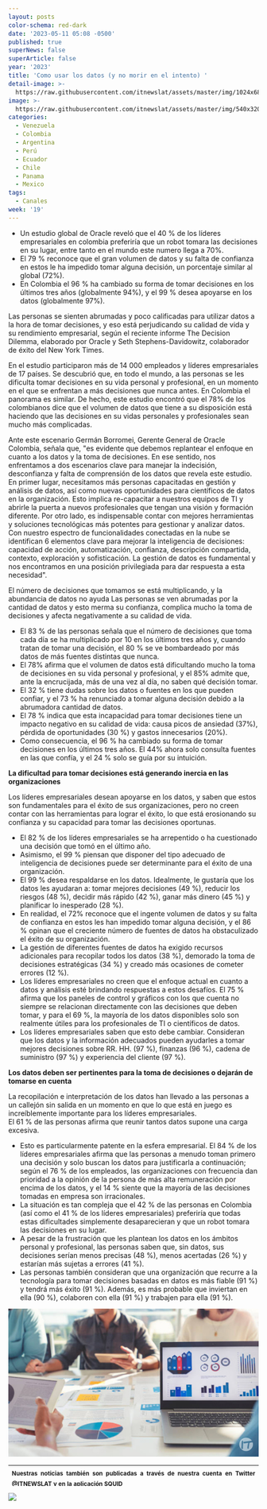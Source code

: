 ```yaml
---
layout: posts
color-schema: red-dark
date: '2023-05-11 05:08 -0500'
published: true
superNews: false
superArticle: false
year: '2023'
title: 'Como usar los datos (y no morir en el intento) '
detail-image: >-
  https://raw.githubusercontent.com/itnewslat/assets/master/img/1024x680/reunion-con-grafica-g.jpg
image: >-
  https://raw.githubusercontent.com/itnewslat/assets/master/img/540x320/reunion-con-grafica-p.jpg
categories:
  - Venezuela
  - Colombia
  - Argentina
  - Perú
  - Ecuador
  - Chile
  - Panama
  - Mexico
tags:
  - Canales
week: '19'
---
```

- Un estudio global de Oracle reveló que el 40 % de los líderes empresariales en colombia preferiría que un robot tomara las decisiones en su lugar, entre tanto en el mundo este numero llega a 70%. 
- El 79 % reconoce que el gran volumen de datos y su falta de confianza en estos le ha impedido tomar alguna decisión, un porcentaje similar al global (72%). 
- En Colombia el 96 % ha cambiado su forma de tomar decisiones en los últimos tres años (globalmente 94%), y el 99 % desea apoyarse en los datos (globalmente 97%).

Las personas se sienten abrumadas y poco calificadas para utilizar datos a la hora de tomar decisiones, y eso está perjudicando su calidad de vida y su rendimiento empresarial, según el reciente informe The Decision Dilemma, elaborado por Oracle y Seth Stephens-Davidowitz, colaborador de éxito del New York Times. 
 
En el estudio participaron más de 14 000 empleados y líderes empresariales de 17 países. Se descubrió que, en todo el mundo, a las personas se les dificulta tomar decisiones en su vida personal y profesional, en un momento en el que se enfrentan a más decisiones que nunca antes. En Colombia el panorama es similar. De hecho, este estudio encontró que el 78% de los colombianos dice que el volumen de datos que tiene a su disposición está haciendo que las decisiones en su vidas personales y profesionales sean mucho más complicadas. 
 
Ante este escenario Germán Borromei, Gerente General de Oracle Colombia, señala que, "es evidente que debemos replantear el enfoque en cuanto a los datos y la toma de decisiones. En ese sentido, nos enfrentamos a dos escenarios clave para manejar la indecisión, desconfianza y falta de comprensión de los datos que revela este estudio. En primer lugar, necesitamos más personas capacitadas en gestión y análisis de datos, así como nuevas oportunidades para científicos de datos en la organización. Esto implica re-capacitar a nuestros equipos de TI y abrirle la puerta a nuevos profesionales que tengan una visión y formación diferente. Por otro lado, es indispensable contar con mejores herramientas y soluciones tecnológicas más potentes para gestionar y analizar datos. Con nuestro espectro de funcionalidades conectadas en la nube se identifican 6 elementos clave para mejorar la inteligencia de decisiones: capacidad de acción, automatización, confianza, descripción compartida, contexto, exploración y sofisticación. La gestión de datos es fundamental y nos encontramos en una posición privilegiada para dar respuesta a esta necesidad". 
 
El número de decisiones que tomamos se está multiplicando, y la abundancia de datos no ayuda 
Las personas se ven abrumadas por la cantidad de datos y esto merma su confianza, complica mucho la toma de decisiones y afecta negativamente a su calidad de vida.  
- El 83 % de las personas señala que el número de decisiones que toma cada día se ha multiplicado por 10 en los últimos tres años y, cuando tratan de tomar una decisión, el 80 % se ve bombardeado por más datos de más fuentes distintas que nunca.  
- El 78% afirma que el volumen de datos está dificultando mucho la toma de decisiones en su vida personal y profesional, y el 85% admite que, ante la encrucijada, más de una vez al día, no saben qué decisión tomar. 
- El 32 % tiene dudas sobre los datos o fuentes en los que pueden confiar, y el 73 % ha renunciado a tomar alguna decisión debido a la abrumadora cantidad de datos. 
- El 78 % indica que esta incapacidad para tomar decisiones tiene un impacto negativo en su calidad de vida: causa picos de ansiedad (37%), pérdida de oportunidades (30 %) y gastos innecesarios (20%).  
- Como consecuencia, el 96 % ha cambiado su forma de tomar decisiones en los últimos tres años. El 44% ahora solo consulta fuentes en las que confía, y el 24 % solo se guía por su intuición.

 
**La dificultad para tomar decisiones está generando inercia en las organizaciones**

Los líderes empresariales desean apoyarse en los datos, y saben que estos son fundamentales para el éxito de sus organizaciones, pero no creen contar con las herramientas para lograr el éxito, lo que está erosionando su confianza y su capacidad para tomar las decisiones oportunas.

- El 82 % de los líderes empresariales se ha arrepentido o ha cuestionado una decisión que tomó en el último año. 
- Asimismo, el 99 % piensan que disponer del tipo adecuado de inteligencia de decisiones puede ser determinante para el éxito de una organización. 
- El 99 % desea respaldarse en los datos. Idealmente, le gustaría que los datos les ayudaran a: tomar mejores decisiones (49 %), reducir los riesgos (48 %), decidir más rápido (42 %), ganar más dinero (45 %) y planificar lo inesperado (28 %). 
- En realidad, el 72% reconoce que el ingente volumen de datos y su falta de confianza en estos les han impedido tomar alguna decisión, y el 86 % opinan que el creciente número de fuentes de datos ha obstaculizado el éxito de su organización.  
- La gestión de diferentes fuentes de datos ha exigido recursos adicionales para recopilar todos los datos (38 %), demorado la toma de decisiones estratégicas (34 %) y creado más ocasiones de cometer errores (12 %). 
- Los líderes empresariales no creen que el enfoque actual en cuanto a datos y análisis esté brindando respuestas a estos desafíos. El 75 % afirma que los paneles de control y gráficos con los que cuenta no siempre se relacionan directamente con las decisiones que deben tomar, y para el 69 %, la mayoría de los datos disponibles solo son realmente útiles para los profesionales de TI o científicos de datos. 
- Los líderes empresariales saben que esto debe cambiar. Consideran que los datos y la información adecuados pueden ayudarles a tomar mejores decisiones sobre RR. HH. (97 %), finanzas (96 %), cadena de suministro (97 %) y experiencia del cliente (97 %).
 
**Los datos deben ser pertinentes para la toma de decisiones o dejarán de tomarse en cuenta**

La recopilación e interpretación de los datos han llevado a las personas a un callejón sin salida en un momento en que lo que está en juego es increíblemente importante para los líderes empresariales.  
El 61 % de las personas afirma que reunir tantos datos supone una carga excesiva. 
- Esto es particularmente patente en la esfera empresarial. El 84 % de los líderes empresariales afirma que las personas a menudo toman primero una decisión y solo buscan los datos para justificarla a continuación; según el 76 % de los empleados, las organizaciones con frecuencia dan prioridad a la opinión de la persona de más alta remuneración por encima de los datos, y el 14 % siente que la mayoría de las decisiones tomadas en empresa son irracionales.  
- La situación es tan compleja que el 42 % de las personas en Colombia (así como el 41 % de los líderes empresariales) preferiría que todas estas dificultades simplemente desaparecieran y que un robot tomara las decisiones en su lugar. 
- A pesar de la frustración que les plantean los datos en los ámbitos personal y profesional, las personas saben que, sin datos, sus decisiones serían menos precisas (48 %), menos acertadas (26 %) y estarían más sujetas a errores (41 %). 
- Las personas también consideran que una organización que recurre a la tecnología para tomar decisiones basadas en datos es más fiable (91 %) y tendrá más éxito (91 %). Además, es más probable que inviertan en ella (90 %), colaboren con ella (91 %) y trabajen para ella (91 %).

 ![](https://raw.githubusercontent.com/itnewslat/assets/master/img/540x320/reunion-con-grafica-p.jpg)

<table style="height: 42px;" width="569">
<tbody>
<tr>
<td style="text-align: justify;"><sub><strong>Nuestras noticias también son publicadas a través de nuestra cuenta en Twitter <a href="https://twitter.com/itnewslat?lang=es">@ITNEWSLAT</a> y en la aplicación <a href="https://squidapp.co/en/">SQUID</a></strong></sub></td>
</tr>
</tbody>
</table>
<img src="https://tracker.metricool.com/c3po.jpg?hash=56f88a41e39ab42c063cc51676587a04"/>